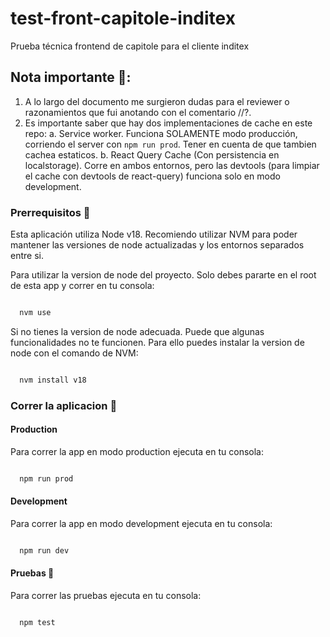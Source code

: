 # test-front-capitole-inditex

Prueba técnica frontend de capitole para el cliente inditex

## Nota importante 🚧:

1. A lo largo del documento me surgieron dudas para el reviewer o razonamientos que fui anotando con el comentario //?.
2. Es importante saber que hay dos implementaciones de cache en este repo:
a. Service worker. Funciona SOLAMENTE modo producción, corriendo el server con `npm run prod`. Tener en cuenta de que tambien cachea estaticos.
b. React Query Cache (Con persistencia en localstorage). Corre en ambos entornos, pero las devtools (para limpiar el cache con devtools de react-query) funciona solo en modo development. 

### Prerrequisitos 🔢

Esta aplicación utiliza Node v18.
Recomiendo utilizar NVM para poder mantener las versiones de node actualizadas y los entornos separados entre si.

Para utilizar la version de node del proyecto. Solo debes pararte en el root de esta app y correr en tu consola:

```bash

  nvm use

```

Si no tienes la version de node adecuada. Puede que algunas funcionalidades no te funcionen.
Para ello puedes instalar la version de node con el comando de NVM:

```bash

  nvm install v18

```

### Correr la aplicacion 🚀

#### Production

Para correr la app en modo production ejecuta en tu consola:

```bash

  npm run prod

```

#### Development

Para correr la app en modo development ejecuta en tu consola:

```bash

  npm run dev

```

#### Pruebas 🧪

Para correr las pruebas ejecuta en tu consola:

```bash

  npm test

```
